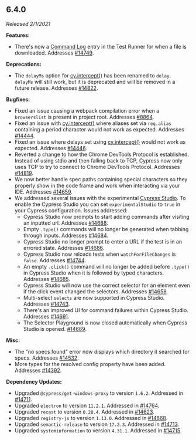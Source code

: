 ## 6.4.0

_Released 2/1/2021_

**Features:**

- There's now a [Command Log](/guides/core-concepts/test-runner#Command-Log) entry in the Test Runner for when a file is downloaded. Addresses [#14749](https://github.com/cypress-io/cypress/issues/14749).

**Deprecations:**

- The `delayMs` option for [cy.intercept()](/api/commands/intercept) has been renamed to `delay`. `delayMs` will still work, but it is deprecated and will be removed in a future release. Addresses [#14822](https://github.com/cypress-io/cypress/issues/14822).

**Bugfixes:**

- Fixed an issue causing a webpack compilation error when a `browserslist` is present in project root. Addresses [#8864](https://github.com/cypress-io/cypress/issues/8864).
- Fixed an issue with [cy.intercept()](/api/commands/intercept) where aliases set via `req.alias` containing a period character would not work as expected. Addresses [#14444](https://github.com/cypress-io/cypress/issues/14444).
- Fixed an issue where delays set using [cy.intercept()](/api/commands/intercept) would not work as expected. Addresses [#14446](https://github.com/cypress-io/cypress/issues/14446).
- Reverted a change to how the Chrome DevTools Protocol is established. Instead of using stdio and then falling back to TCP, Cypress now only uses TCP to try to connect to Chrome DevTools Protocol. Addresses [#14819](https://github.com/cypress-io/cypress/issues/14819).
- We now better handle spec paths containing special characters so they properly show in the code frame and work when interacting via your IDE. Addresses [#14659](https://github.com/cypress-io/cypress/issues/14659).
- We addressed several issues with the experimental [Cypress Studio](/guides/core-concepts/cypress-studio). To enable the Cypress Studio you can set `experimentalStudio` to `true` in your Cypress configuration. Issues addressed:
  - Cypress Studio now prompts to start adding commands after visiting an inputted url. Addresses [#14688](https://github.com/cypress-io/cypress/issues/14688).
  - Empty `.type()` commands will no longer be generated when tabbing through inputs. Addresses [#14684](https://github.com/cypress-io/cypress/issues/14684).
  - Cypress Studio no longer prompt to enter a URL if the test is in an errored state. Addresses [#14686](https://github.com/cypress-io/cypress/issues/14686).
  - Cypress Studio now reloads tests when `watchForFileChanges` is `false`. Addresses [#14744](https://github.com/cypress-io/cypress/issues/14744).
  - An empty `.click()` command will no longer be added before `.type()` in Cypress Studio when it is followed by typed characters. Addresses [#14685](https://github.com/cypress-io/cypress/issues/14685).
  - Cypress Studio will now use the correct selector for an element even if the click event changed the selectors. Addresses [#14658](https://github.com/cypress-io/cypress/issues/14658).
  - Multi-select `selects` are now supported in Cypress Studio. Addresses [#14743](https://github.com/cypress-io/cypress/issues/14743).
  - There's an improved UI for command failures within Cypress Studio. Addresses [#14691](https://github.com/cypress-io/cypress/issues/14691).
  - The Selector Playground is now closed automatically when Cypress Studio is opened. [#14689](https://github.com/cypress-io/cypress/issues/14689).

**Misc:**

- The "no specs found" error now displays which directory it searched for specs. Addresses [#14532](https://github.com/cypress-io/cypress/issues/14532).
- More types for the resolved config property have been added. Addresses [#14392](https://github.com/cypress-io/cypress/issues/14392).

**Dependency Updates:**

- Upgraded `@cypress/get-windows-proxy` to version `1.6.2`. Addressed in [#14711](https://github.com/cypress-io/cypress/issues/14711).
- Upgraded `electron` to version `11.2.1`. Addressed in [#14764](https://github.com/cypress-io/cypress/issues/14764).
- Upgraded `recast` to version `0.20.4`. Addressed in [#14623](https://github.com/cypress-io/cypress/issues/14623).
- Upgraded `registry-js` to version `1.13.0`. Addressed in [#14668](https://github.com/cypress-io/cypress/issues/14668).
- Upgraded `semantic-release` to version `17.2.3`. Addressed in [#14713](https://github.com/cypress-io/cypress/issues/14713).
- Upgraded `systeminformation` to version `4.31.1`. Addressed in [#14715](https://github.com/cypress-io/cypress/issues/14715).
